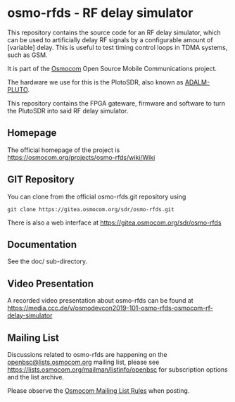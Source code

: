 osmo-rfds - RF delay simulator
==============================

This repository contains the source code for an RF delay simulator,
which can be used to artificially delay RF signals by a configurable
amount of [variable] delay.  This is useful to test timing control
loops in TDMA systems, such as GSM.

It is part of the [Osmocom](https://osmocom.org/) Open Source Mobile
Communications project.

The hardware we use for this is the PlotoSDR, also known as
[ADALM-PLUTO](https://www.analog.com/en/design-center/evaluation-hardware-and-software/evaluation-boards-kits/adalm-pluto.html).

This repository contains the FPGA gateware, firmware and software to
turn the PlutoSDR into said RF delay simulator.

Homepage
--------

The official homepage of the project is
https://osmocom.org/projects/osmo-rfds/wiki/Wiki

GIT Repository
--------------

You can clone from the official osmo-rfds.git repository using

	git clone https://gitea.osmocom.org/sdr/osmo-rfds.git

There is also a web interface at https://gitea.osmocom.org/sdr/osmo-rfds

Documentation
-------------

See the doc/ sub-directory.

Video Presentation
------------------

A recorded video presentation about osmo-rfds can be found at https://media.ccc.de/v/osmodevcon2019-101-osmo-rfds-osmocom-rf-delay-simulator

Mailing List
------------

Discussions related to osmo-rfds are happening on the
openbsc@lists.osmocom.org mailing list, please see
https://lists.osmocom.org/mailman/listinfo/openbsc for subscription
options and the list archive.

Please observe the [Osmocom Mailing List
Rules](https://osmocom.org/projects/cellular-infrastructure/wiki/Mailing_List_Rules)
when posting.
